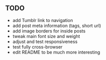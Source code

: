 ## TODO

- add Tumblr link to navigation
- add post meta information (tags, short url)
- add image borders for inside posts
- tweak main font size and weight
- adjust and test responsiveness
- test fully cross-browser
- edit README to be much more interesting
